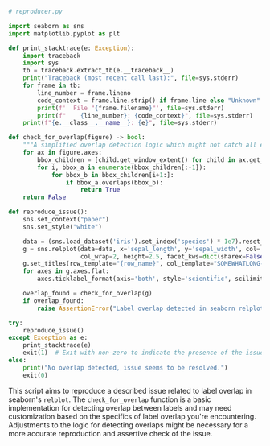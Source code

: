 ```python
# reproducer.py

import seaborn as sns
import matplotlib.pyplot as plt

def print_stacktrace(e: Exception):
    import traceback
    import sys
    tb = traceback.extract_tb(e.__traceback__)
    print("Traceback (most recent call last):", file=sys.stderr)
    for frame in tb:
        line_number = frame.lineno
        code_context = frame.line.strip() if frame.line else "Unknown"
        print(f'  File "{frame.filename}"', file=sys.stderr)
        print(f"    {line_number}: {code_context}", file=sys.stderr)
    print(f"{e.__class__.__name__}: {e}", file=sys.stderr)

def check_for_overlap(figure) -> bool:
    """A simplified overlap detection logic which might not catch all edge cases but serves for this demonstration."""
    for ax in figure.axes:
        bbox_children = [child.get_window_extent() for child in ax.get_children() if hasattr(child, 'get_window_extent')]
        for i, bbox_a in enumerate(bbox_children[:-1]):
            for bbox_b in bbox_children[i+1:]:
                if bbox_a.overlaps(bbox_b):
                    return True
    return False

def reproduce_issue():
    sns.set_context("paper")
    sns.set_style("white")

    data = (sns.load_dataset('iris').set_index('species') * 1e7).reset_index()
    g = sns.relplot(data=data, x='sepal_length', y='sepal_width', col='species', 
                    col_wrap=2, height=2.5, facet_kws=dict(sharex=False, sharey=False))
    g.set_titles(row_template="{row_name}", col_template="SOMEWHATLONG-{col_name}")
    for axes in g.axes.flat:
        axes.ticklabel_format(axis='both', style='scientific', scilimits=(0, 0))

    overlap_found = check_for_overlap(g)
    if overlap_found:
        raise AssertionError("Label overlap detected in seaborn relplot.")

try:
    reproduce_issue()
except Exception as e:
    print_stacktrace(e)
    exit(1)  # Exit with non-zero to indicate the presence of the issue
else:
    print("No overlap detected, issue seems to be resolved.")
    exit(0)
```

This script aims to reproduce a described issue related to label overlap in seaborn's `relplot`. The `check_for_overlap` function is a basic implementation for detecting overlap between labels and may need customization based on the specifics of label overlap you're encountering. Adjustments to the logic for detecting overlaps might be necessary for a more accurate reproduction and assertive check of the issue.